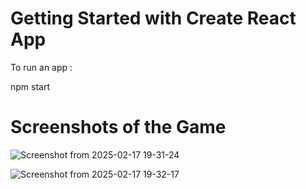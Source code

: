 # Getting Started with Create React App

To run an app :

npm start

# Screenshots of the Game

![Screenshot from 2025-02-17 19-31-24](https://github.com/user-attachments/assets/7056cde9-0120-4043-92be-7611b79087d1)

![Screenshot from 2025-02-17 19-32-17](https://github.com/user-attachments/assets/54e8766c-96b0-4546-bb44-057f2ec67f38)
